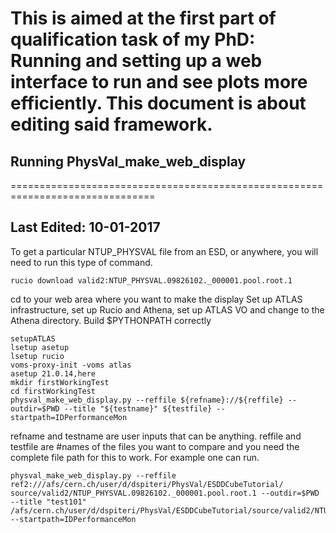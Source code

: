 # This is aimed at the first part of qualification task of my PhD: Running and setting up a web interface to run and see plots  more efficiently. This document is about editing said framework. # 

## Running PhysVal_make_web_display ##
===============================================================================
## Last Edited: 10-01-2017 ##



To get a particular NTUP_PHYSVAL file from an ESD, or anywhere, you will need to run this type of command.
~~~
rucio download valid2:NTUP_PHYSVAL.09826102._000001.pool.root.1
~~~

cd to your web area where you want to make the display
Set up ATLAS infrastructure, set up Rucio and Athena, set up ATLAS VO and change to the Athena directory. Build $PYTHONPATH correctly
~~~
setupATLAS 
lsetup asetup
lsetup rucio
voms-proxy-init -voms atlas
asetup 21.0.14,here
mkdir firstWorkingTest
cd firstWorkingTest
physval_make_web_display.py --reffile ${refname}://${reffile} --outdir=$PWD --title "${testname}" ${testfile} --startpath=IDPerformanceMon
~~~

refname and testname are user inputs that can be anything. reffile and testfile are #names of the files you want to compare and you need the complete file path for this to work. For example one can run.
~~~
physval_make_web_display.py --reffile ref2:///afs/cern.ch/user/d/dspiteri/PhysVal/ESDDCubeTutorial/ source/valid2/NTUP_PHYSVAL.09826102._000001.pool.root.1 --outdir=$PWD --title "test101" /afs/cern.ch/user/d/dspiteri/PhysVal/ESDDCubeTutorial/source/valid2/NTUP_PHYSVAL.09826102._000001.pool.root.1 --startpath=IDPerformanceMon
~~~
